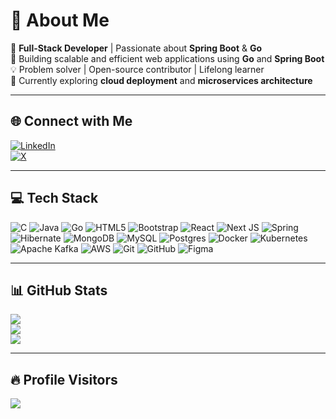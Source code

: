 # 💫 About Me

🔧 **Full-Stack Developer** | Passionate about **Spring Boot** & **Go**  
🚀 Building scalable and efficient web applications using **Go** and **Spring Boot**  
💡 Problem solver | Open-source contributor | Lifelong learner  
🌱 Currently exploring **cloud deployment** and **microservices architecture**

---

## 🌐 Connect with Me

[![LinkedIn](https://img.shields.io/badge/LinkedIn-%230077B5.svg?logo=linkedin&logoColor=white)](https://linkedin.com/in/sairam-margam-92a798255)  
[![X](https://img.shields.io/badge/X-black.svg?logo=X&logoColor=white)](https://x.com/sairammargam19)

---

## 💻 Tech Stack

![C](https://img.shields.io/badge/c-%2300599C.svg?style=for-the-badge&logo=c&logoColor=white) 
![Java](https://img.shields.io/badge/java-%23ED8B00.svg?style=for-the-badge&logo=openjdk&logoColor=white) 
![Go](https://img.shields.io/badge/go-%2300ADD8.svg?style=for-the-badge&logo=go&logoColor=white) 
![HTML5](https://img.shields.io/badge/html5-%23E34F26.svg?style=for-the-badge&logo=html5&logoColor=white) 
![Bootstrap](https://img.shields.io/badge/bootstrap-%238511FA.svg?style=for-the-badge&logo=bootstrap&logoColor=white) 
![React](https://img.shields.io/badge/react-%2320232a.svg?style=for-the-badge&logo=react&logoColor=%2361DAFB) 
![Next JS](https://img.shields.io/badge/Next-black?style=for-the-badge&logo=next.js&logoColor=white) 
![Spring](https://img.shields.io/badge/spring-%236DB33F.svg?style=for-the-badge&logo=spring&logoColor=white) 
![Hibernate](https://img.shields.io/badge/Hibernate-59666C?style=for-the-badge&logo=Hibernate&logoColor=white) 
![MongoDB](https://img.shields.io/badge/MongoDB-%234ea94b.svg?style=for-the-badge&logo=mongodb&logoColor=white) 
![MySQL](https://img.shields.io/badge/mysql-4479A1.svg?style=for-the-badge&logo=mysql&logoColor=white) 
![Postgres](https://img.shields.io/badge/postgres-%23316192.svg?style=for-the-badge&logo=postgresql&logoColor=white) 
![Docker](https://img.shields.io/badge/docker-%230db7ed.svg?style=for-the-badge&logo=docker&logoColor=white) 
![Kubernetes](https://img.shields.io/badge/kubernetes-%23326ce5.svg?style=for-the-badge&logo=kubernetes&logoColor=white) 
![Apache Kafka](https://img.shields.io/badge/kafka-231F20.svg?style=for-the-badge&logo=apachekafka&logoColor=white) 
![AWS](https://img.shields.io/badge/AWS-%23FF9900.svg?style=for-the-badge&logo=amazon-aws&logoColor=white) 
![Git](https://img.shields.io/badge/git-%23F05033.svg?style=for-the-badge&logo=git&logoColor=white) 
![GitHub](https://img.shields.io/badge/github-%23121011.svg?style=for-the-badge&logo=github&logoColor=white) 
![Figma](https://img.shields.io/badge/figma-%23F24E1E.svg?style=for-the-badge&logo=figma&logoColor=white)

---

## 📊 GitHub Stats

![](https://github-readme-stats.vercel.app/api?username=Sairammargam&theme=dark&hide_border=false&include_all_commits=false&count_private=false)  
![](https://github-readme-streak-stats.herokuapp.com/?user=Sairammargam&theme=dark&hide_border=false)  
![](https://github-readme-stats.vercel.app/api/top-langs/?username=Sairammargam&theme=dark&hide_border=false&include_all_commits=false&count_private=false&layout=compact)

---

## 🔥 Profile Visitors

[![](https://visitcount.itsvg.in/api?id=Sairammargam&icon=0&color=0)](https://visitcount.itsvg.in)

<!-- Proudly created with GPRM ( https://gprm.itsvg.in ) -->

